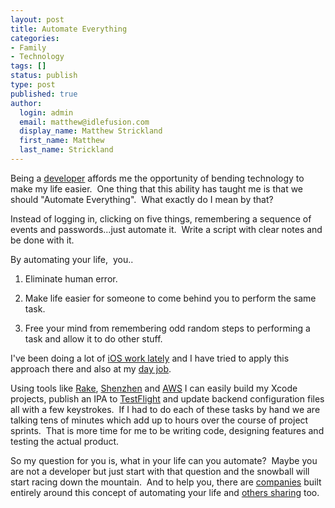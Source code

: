 ```yaml
---
layout: post
title: Automate Everything
categories:
- Family
- Technology
tags: []
status: publish
type: post
published: true
author:
  login: admin
  email: matthew@idlefusion.com
  display_name: Matthew Strickland
  first_name: Matthew
  last_name: Strickland
---
```

Being a [developer](http://mstrick.com/about) affords me the opportunity of bending technology to make my life easier.  One thing that this ability has taught me is that we should "Automate Everything".  What exactly do I mean by that?

Instead of logging in, clicking on five things, remembering a sequence of events and passwords...just automate it.  Write a script with clear notes and be done with it.

By automating your life,  you..

1) Eliminate human error.

2) Make life easier for someone to come behind you to perform the same task.

3) Free your mind from remembering odd random steps to performing a task and allow it to do other stuff.

I've been doing a lot of [iOS work lately](http://gittyapp.com) and I have tried to apply this approach there and also at my [day job](http://vertigo.com).

Using tools like [Rake](http://rake.rubyforge.org/), [Shenzhen](https://github.com/nomad/shenzhen) and [AWS](http://aws.amazon.com) I can easily build my Xcode projects, publish an IPA to [TestFlight](http://testflightapp.com) and update backend configuration files all with a few keystrokes.  If I had to do each of these tasks by hand we are talking tens of minutes which add up to hours over the course of project sprints.  That is more time for me to be writing code, designing features and testing the actual product.

So my question for you is, what in your life can you automate?  Maybe you are not a developer but just start with that question and the snowball will start racing down the mountain.  And to help you, there are [companies](http://taskrabbit.com) built entirely around this concept of automating your life and [others sharing](http://lifehacker.com/5917011/cut-the-tediousness-out-of-your-life-by-automating-everything-this-weekend) too.
